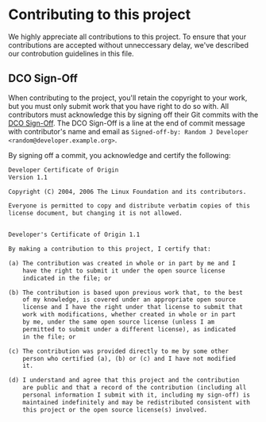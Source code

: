 # Contributing to this project

We highly appreciate all contributions to this project. To ensure that your contributions are
accepted without unneccessary delay, we've described our controbution guidelines in this file.

## DCO Sign-Off

When contributing to the project, you'll retain the copyright to your work, but you must only submit
work that you have right to do so with. All contributors must acknowledge this by signing off their
Git commits with the [DCO Sign-Off](https://developercertificate.org/). The DCO Sign-Off is a line
at the end of commit message with contributor's name and email as
`Signed-off-by: Random J Developer <random@developer.example.org>`.

By signing off a commit, you acknowledge and certify the following:

```md
Developer Certificate of Origin
Version 1.1

Copyright (C) 2004, 2006 The Linux Foundation and its contributors.

Everyone is permitted to copy and distribute verbatim copies of this
license document, but changing it is not allowed.


Developer's Certificate of Origin 1.1

By making a contribution to this project, I certify that:

(a) The contribution was created in whole or in part by me and I
    have the right to submit it under the open source license
    indicated in the file; or

(b) The contribution is based upon previous work that, to the best
    of my knowledge, is covered under an appropriate open source
    license and I have the right under that license to submit that
    work with modifications, whether created in whole or in part
    by me, under the same open source license (unless I am
    permitted to submit under a different license), as indicated
    in the file; or

(c) The contribution was provided directly to me by some other
    person who certified (a), (b) or (c) and I have not modified
    it.

(d) I understand and agree that this project and the contribution
    are public and that a record of the contribution (including all
    personal information I submit with it, including my sign-off) is
    maintained indefinitely and may be redistributed consistent with
    this project or the open source license(s) involved.
```
